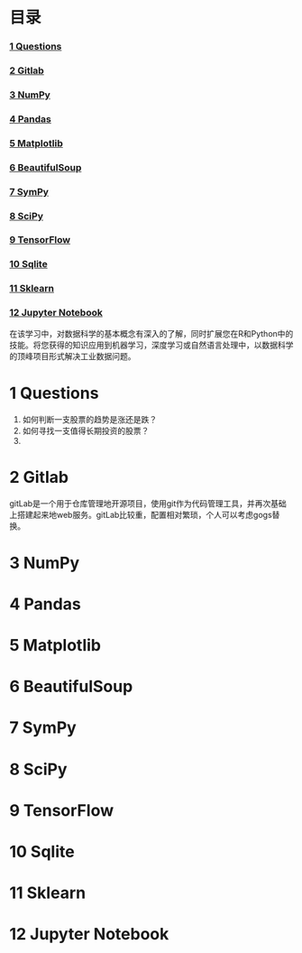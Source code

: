 # 目录

<h3><a href="#title1">1 Questions</a> </h3>
<h3><a href="#title2">2 Gitlab</a> </h3>
		<h4><ul><a href="#title2.1"></a> </h4>
<h3><a href="#title3">3 NumPy</a> </h3>
<h3><a href="#title4">4 Pandas</a> </h3>
<h3><a href="#title5">5 Matplotlib</a> </h3>
<h3><a href="#title6">6 BeautifulSoup</a> </h3>
<h3><a href="#title7">7 SymPy</a> </h3>
<h3><a href="#title8">8 SciPy</a> </h3>
<h3><a href="#title9">9 TensorFlow</a> </h3>
<h3><a href="#title10">10 Sqlite</a> </h3>
<h3><a href="#title11">11 Sklearn</a> </h3>
<h3><a href="#title12">12 Jupyter Notebook</a> </h3>


<div style="page-break-after:always"></div>

在该学习中，对数据科学的基本概念有深入的了解，同时扩展您在R和Python中的技能。将您获得的知识应用到机器学习，深度学习或自然语言处理中，以数据科学的顶峰项目形式解决工业数据问题。

  <h1 id="title1">1 Questions</h1>  
  
  1. 如何判断一支股票的趋势是涨还是跌？
  2. 如何寻找一支值得长期投资的股票？
  3. 
  
   <h1 id="title2">2 Gitlab</h1>  
gitLab是一个用于仓库管理地开源项目，使用git作为代码管理工具，并再次基础上搭建起来地web服务。gitLab比较重，配置相对繁琐，个人可以考虑gogs替换。
<h1 id="title3">3 NumPy</h1>  
<h1 id="title4">4 Pandas</h1>  
<h1 id="title5">5 Matplotlib</h1>  
<h1 id="title6">6 BeautifulSoup</h1>  
<h1 id="title7">7 SymPy</h1>  
<h1 id="title8">8 SciPy</h1>  
<h1 id="title9">9 TensorFlow</h1>  
<h1 id="title10">10 Sqlite</h1>  
<h1 id="title11">11 Sklearn</h1>  
<h1 id="title12">12 Jupyter Notebook</h1>  

<!--stackedit_data:
eyJoaXN0b3J5IjpbMTAzODQxMTM2M119
-->